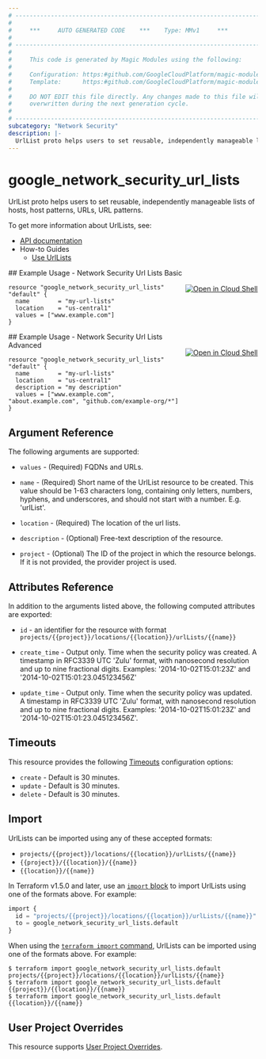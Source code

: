 ```yaml
---
# ----------------------------------------------------------------------------
#
#     ***     AUTO GENERATED CODE    ***    Type: MMv1     ***
#
# ----------------------------------------------------------------------------
#
#     This code is generated by Magic Modules using the following:
#
#     Configuration: https:#github.com/GoogleCloudPlatform/magic-modules/tree/main/mmv1/products/networksecurity/UrlLists.yaml
#     Template:      https:#github.com/GoogleCloudPlatform/magic-modules/tree/main/mmv1/templates/terraform/resource.html.markdown.tmpl
#
#     DO NOT EDIT this file directly. Any changes made to this file will be
#     overwritten during the next generation cycle.
#
# ----------------------------------------------------------------------------
subcategory: "Network Security"
description: |-
  UrlList proto helps users to set reusable, independently manageable lists of hosts, host patterns, URLs, URL patterns.
---
```


# google_network_security_url_lists

UrlList proto helps users to set reusable, independently manageable lists of hosts, host patterns, URLs, URL patterns.


To get more information about UrlLists, see:

* [API documentation](https://cloud.google.com/secure-web-proxy/docs/reference/network-security/rest/v1/projects.locations.urlLists)
* How-to Guides
    * [Use UrlLists]( https://cloud.google.com/secure-web-proxy/docs/use-url-list)

<div class = "oics-button" style="float: right; margin: 0 0 -15px">
  <a href="https://console.cloud.google.com/cloudshell/open?cloudshell_git_repo=https%3A%2F%2Fgithub.com%2Fterraform-google-modules%2Fdocs-examples.git&cloudshell_image=gcr.io%2Fcloudshell-images%2Fcloudshell%3Alatest&cloudshell_print=.%2Fmotd&cloudshell_tutorial=.%2Ftutorial.md&cloudshell_working_dir=network_security_url_lists_basic&open_in_editor=main.tf" target="_blank">
    <img alt="Open in Cloud Shell" src="//gstatic.com/cloudssh/images/open-btn.svg" style="max-height: 44px; margin: 32px auto; max-width: 100%;">
  </a>
</div>
## Example Usage - Network Security Url Lists Basic


```hcl
resource "google_network_security_url_lists" "default" {
  name        = "my-url-lists"
  location    = "us-central1"
  values = ["www.example.com"]
}
```
<div class = "oics-button" style="float: right; margin: 0 0 -15px">
  <a href="https://console.cloud.google.com/cloudshell/open?cloudshell_git_repo=https%3A%2F%2Fgithub.com%2Fterraform-google-modules%2Fdocs-examples.git&cloudshell_image=gcr.io%2Fcloudshell-images%2Fcloudshell%3Alatest&cloudshell_print=.%2Fmotd&cloudshell_tutorial=.%2Ftutorial.md&cloudshell_working_dir=network_security_url_lists_advanced&open_in_editor=main.tf" target="_blank">
    <img alt="Open in Cloud Shell" src="//gstatic.com/cloudssh/images/open-btn.svg" style="max-height: 44px; margin: 32px auto; max-width: 100%;">
  </a>
</div>
## Example Usage - Network Security Url Lists Advanced


```hcl
resource "google_network_security_url_lists" "default" {
  name        = "my-url-lists"
  location    = "us-central1"
  description = "my description"
  values = ["www.example.com", "about.example.com", "github.com/example-org/*"]
}
```

## Argument Reference

The following arguments are supported:


* `values` -
  (Required)
  FQDNs and URLs.

* `name` -
  (Required)
  Short name of the UrlList resource to be created.
  This value should be 1-63 characters long, containing only letters, numbers, hyphens, and underscores, and should not start with a number. E.g. 'urlList'.

* `location` -
  (Required)
  The location of the url lists.


* `description` -
  (Optional)
  Free-text description of the resource.

* `project` - (Optional) The ID of the project in which the resource belongs.
    If it is not provided, the provider project is used.



## Attributes Reference

In addition to the arguments listed above, the following computed attributes are exported:

* `id` - an identifier for the resource with format `projects/{{project}}/locations/{{location}}/urlLists/{{name}}`

* `create_time` -
  Output only. Time when the security policy was created.
  A timestamp in RFC3339 UTC 'Zulu' format, with nanosecond resolution and up to nine fractional digits.
  Examples: '2014-10-02T15:01:23Z' and '2014-10-02T15:01:23.045123456Z'

* `update_time` -
  Output only. Time when the security policy was updated.
  A timestamp in RFC3339 UTC 'Zulu' format, with nanosecond resolution and up to nine fractional digits.
  Examples: '2014-10-02T15:01:23Z' and '2014-10-02T15:01:23.045123456Z'.


## Timeouts

This resource provides the following
[Timeouts](https://developer.hashicorp.com/terraform/plugin/sdkv2/resources/retries-and-customizable-timeouts) configuration options:

- `create` - Default is 30 minutes.
- `update` - Default is 30 minutes.
- `delete` - Default is 30 minutes.

## Import


UrlLists can be imported using any of these accepted formats:

* `projects/{{project}}/locations/{{location}}/urlLists/{{name}}`
* `{{project}}/{{location}}/{{name}}`
* `{{location}}/{{name}}`


In Terraform v1.5.0 and later, use an [`import` block](https://developer.hashicorp.com/terraform/language/import) to import UrlLists using one of the formats above. For example:

```tf
import {
  id = "projects/{{project}}/locations/{{location}}/urlLists/{{name}}"
  to = google_network_security_url_lists.default
}
```

When using the [`terraform import` command](https://developer.hashicorp.com/terraform/cli/commands/import), UrlLists can be imported using one of the formats above. For example:

```
$ terraform import google_network_security_url_lists.default projects/{{project}}/locations/{{location}}/urlLists/{{name}}
$ terraform import google_network_security_url_lists.default {{project}}/{{location}}/{{name}}
$ terraform import google_network_security_url_lists.default {{location}}/{{name}}
```

## User Project Overrides

This resource supports [User Project Overrides](https://registry.terraform.io/providers/hashicorp/google/latest/docs/guides/provider_reference#user_project_override).
